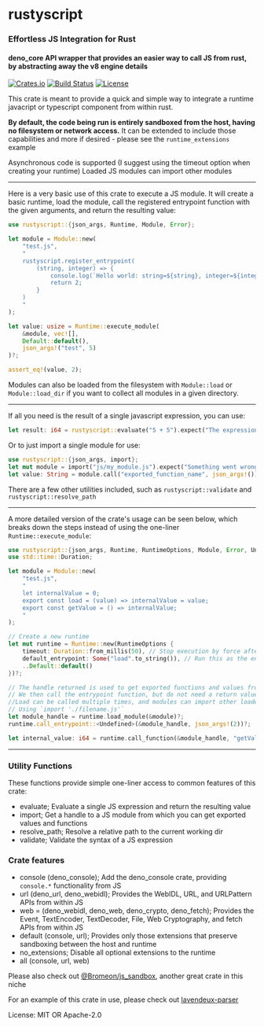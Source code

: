 # rustyscript

### Effortless JS Integration for Rust
#### deno_core API wrapper that provides an easier way to call JS from rust, by abstracting away the v8 engine details

[![Crates.io](https://img.shields.io/crates/v/js-playground.svg)](https://crates.io/crates/js-playground)
[![Build Status](https://github.com/rscarson/js-playground/workflows/Rust/badge.svg)](https://github.com/rscarson/js-playground/actions?workflow=Rust)
[![License](https://img.shields.io/badge/license-MIT-blue.svg)](https://raw.githubusercontent.com/rscarson/js-playground/master/LICENSE)

This crate is meant to provide a quick and simple way to integrate a runtime javacript or typescript component from within rust.

**By default, the code being run is entirely sandboxed from the host, having no filesystem or network access.**
It can be extended to include those capabilities and more if desired - please see the `runtime_extensions` example

Asynchronous code is supported (I suggest using the timeout option when creating your runtime)
Loaded JS modules can import other modules

----

Here is a very basic use of this crate to execute a JS module. It will create a basic runtime, load the module,
call the registered entrypoint function with the given arguments, and return the resulting value:
```rust
use rustyscript::{json_args, Runtime, Module, Error};

let module = Module::new(
    "test.js",
    "
    rustyscript.register_entrypoint(
        (string, integer) => {
            console.log(`Hello world: string=${string}, integer=${integer}`);
            return 2;
        }
    )
    "
);

let value: usize = Runtime::execute_module(
    &module, vec![],
    Default::default(),
    json_args!("test", 5)
)?;

assert_eq!(value, 2);
```

Modules can also be loaded from the filesystem with `Module::load` or `Module::load_dir` if you want to collect all modules in a given directory.

----

If all you need is the result of a single javascript expression, you can use:
```rust
let result: i64 = rustyscript::evaluate("5 + 5").expect("The expression was invalid!");
```

Or to just import a single module for use:
```rust
use rustyscript::{json_args, import};
let mut module = import("js/my_module.js").expect("Something went wrong!");
let value: String = module.call("exported_function_name", json_args!()).expect("Could not get a value!");
```

There are a few other utilities included, such as `rustyscript::validate` and `rustyscript::resolve_path`

----

A more detailed version of the crate's usage can be seen below, which breaks down the steps instead of using the one-liner `Runtime::execute_module`:
```rust
use rustyscript::{json_args, Runtime, RuntimeOptions, Module, Error, Undefined};
use std::time::Duration;

let module = Module::new(
    "test.js",
    "
    let internalValue = 0;
    export const load = (value) => internalValue = value;
    export const getValue = () => internalValue;
    "
);

// Create a new runtime
let mut runtime = Runtime::new(RuntimeOptions {
    timeout: Duration::from_millis(50), // Stop execution by force after 50ms
    default_entrypoint: Some("load".to_string()), // Run this as the entrypoint function if none is registered
    ..Default::default()
})?;

// The handle returned is used to get exported functions and values from that module.
// We then call the entrypoint function, but do not need a return value.
//Load can be called multiple times, and modules can import other loaded modules
// Using `import './filename.js'`
let module_handle = runtime.load_module(&module)?;
runtime.call_entrypoint::<Undefined>(&module_handle, json_args!(2))?;

let internal_value: i64 = runtime.call_function(&module_handle, "getValue", json_args!())?;
```

----

### Utility Functions
These functions provide simple one-liner access to common features of this crate:
- evaluate; Evaluate a single JS expression and return the resulting value
- import; Get a handle to a JS module from which you can get exported values and functions
- resolve_path; Resolve a relative path to the current working dir
- validate; Validate the syntax of a JS expression

### Crate features
- console (deno_console); Add the deno_console crate, providing `console.*` functionality from JS
- url (deno_url, deno_webidl); Provides the WebIDL, URL, and URLPattern APIs from within JS
- web = (deno_webidl, deno_web, deno_crypto, deno_fetch); Provides the Event, TextEncoder, TextDecoder, File, Web Cryptography, and fetch APIs from within JS
- default (console, url); Provides only those extensions that preserve sandboxing between the host and runtime
- no_extensions; Disable all optional extensions to the runtime
- all (console, url, web)

Please also check out [@Bromeon/js_sandbox](https://github.com/Bromeon/js-sandbox), another great crate in this niche

For an example of this crate in use, please check out [lavendeux-parser](https://github.com/rscarson/lavendeux-parser)


License: MIT OR Apache-2.0
